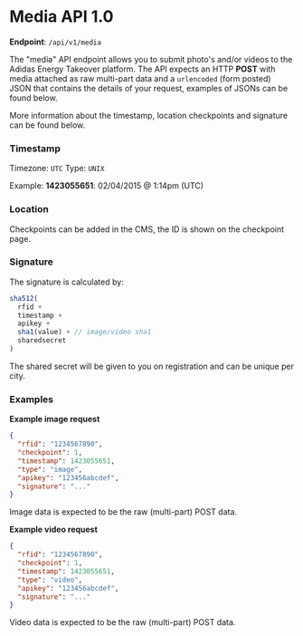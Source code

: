 # Media API 1.0

**Endpoint**: `/api/v1/media`

The "media" API endpoint allows you to submit photo's and/or videos to the Adidas Energy Takeover platform. The API expects an HTTP **POST** with media attached as raw multi-part data and a `urlencoded` (form posted) JSON that contains the details of your request, examples of JSONs can be found below. 

More information about the timestamp, location checkpoints and signature can be found below.

### Timestamp

Timezone: `UTC`
Type: `UNIX`

Example: **1423055651**: 02/04/2015 @ 1:14pm (UTC)

### Location

Checkpoints can be added in the CMS, the ID is shown on the checkpoint page.

### Signature

The signature is calculated by:
```js
sha512(
  rfid + 
  timestamp + 
  apikey + 
  sha1(value) + // image/video sha1 
  sharedsecret
)
```
The shared secret will be given to you on registration and can be unique per city.

### Examples

**Example image request**

```json
{
  "rfid": "1234567890",
  "checkpoint": 1,
  "timestamp": 1423055651,
  "type": "image",
  "apikey": "123456abcdef",
  "signature": "..."
}
```
Image data is expected to be the raw (multi-part) POST data.

**Example video request**

```json
{
  "rfid": "1234567890",
  "checkpoint": 1,
  "timestamp": 1423055651,
  "type": "video",
  "apikey": "123456abcdef",
  "signature": "..."
}
```
Video data is expected to be the raw (multi-part) POST data.